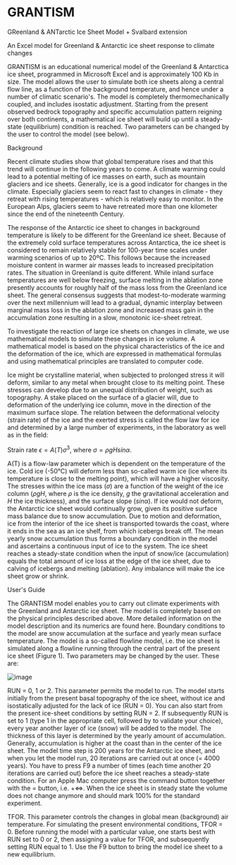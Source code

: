 # GRANTISM

GReenland & ANTarctic Ice Sheet Model + Svalbard extension

An Excel model for Greenland & Antarctic ice sheet response to climate changes

GRANTISM is an educational numerical model of the Greenland & Antarctica ice sheet, programmed in Microsoft Excel and is approximately 100 Kb in size. The model allows the user to simulate both ice sheets along a central flow line, as a function of the background temperature, and hence under a number of climatic scenario's. The model is completely thermomechanically coupled, and includes isostatic adjustment. Starting from the present observed bedrock topography and specific accumulation pattern reigning over both continents, a mathematical ice sheet will build up until a steady-state (equilibrium) condition is reached. Two parameters can be changed by the user to control the model (see below).

Background

Recent climate studies show that global temperature rises and that this trend will continue in the following years to come. A climate warming could lead to a potential melting of ice masses on earth, such as mountain glaciers and ice sheets. Generally, ice is a good indicator for changes in the climate. Especially glaciers seem to react fast to changes in climate - they retreat with rising temperatures - which is relatively easy to monitor. In the European Alps, glaciers seem to have retreated more than one kilometer since the end of the nineteenth Century.

The response of the Antarctic ice sheet to changes in background temperature is likely to be different for the Greenland ice sheet. Because of the extremely cold surface temperatures across Antarctica, the ice sheet is considered to remain relatively stable for 100-year time scales under warming scenarios of up to 20ºC. This follows because the increased moisture content in warmer air masses leads to increased precipitation rates. The situation in Greenland is quite different. While inland surface temperatures are well below freezing, surface melting in the ablation zone presently accounts for roughly half of the mass loss from the Greenland ice sheet. The general consensus suggests that modest-to-moderate warming over the next millennium will lead to a gradual, dynamic interplay between marginal mass loss in the ablation zone and increased mass gain in the accumulation zone resulting in a slow, monotonic ice-sheet retreat.

To investigate the reaction of large ice sheets on changes in climate, we use mathematical models to simulate these changes in ice volume. A mathematical model is based on the physical characteristics of the ice and the deformation of the ice, which are expressed in mathematical formulas and using mathematical principles are translated to computer code.

Ice might be crystalline material, when subjected to prolonged stress it will deform, similar to any metal when brought close to its melting point. These stresses can develop due to an unequal distribution of weight, such as topography. A stake placed on the surface of a glacier will, due to deformation of the underlying ice column, move in the direction of the maximum surface slope. The relation between the deformational velocity (strain rate) of the ice and the exerted stress is called the flow law for ice and determined by a large number of experiments, in the laboratory as well as in the field:

Strain rate $\epsilon = A(T) \sigma^3$, where $\sigma = \rho g H sin \alpha$.

A(T) is a flow-law parameter which is dependent on the temperature of the ice. Cold ice (-50°C) will deform less than so-called warm ice (ice where its temperature is close to the melting point), which will have a higher viscosity. The stresses within the ice mass ($\sigma$) are a function of the weight of the ice column ($\rho g H$, where $\rho$ is the ice density, $g$ the gravitational acceleration and $H$ the ice thickness), and the surface slope ($sin \alpha$). If ice would not deform, the Antarctic ice sheet would continually grow, given its positive surface mass balance due to snow accumulation. Due to motion and deformation, ice from the interior of the ice sheet is transported towards the coast, where it ends in the sea as an ice shelf, from which icebergs break off. The mean yearly snow accumulation thus forms a boundary condition in the model and ascertains a continuous input of ice to the system. The ice sheet reaches a steady-state condition when the input of snow/ice (accumulation) equals the total amount of ice loss at the edge of the ice sheet, due to calving of icebergs and melting (ablation). Any imbalance will make the ice sheet grow or shrink.

User's Guide

The GRANTISM model enables you to carry out climate experiments with the Greenland and Antarctic ice sheet. The model is completely based on the physical principles described above. More detailed information on the model description and its numerics are found here. Boundary conditions to the model are snow accumulation at the surface and yearly mean surface temperature. The model is a so-called flowline model, i.e. the ice sheet is simulated along a flowline running through the central part of the present ice sheet (Figure 1). Two parameters may be changed by the user. These are:

![image](https://user-images.githubusercontent.com/62480664/183938543-f52f1ad2-e1f2-4f80-9cf3-8d4b6c6b5f8f.png)


RUN = 0, 1 or 2. This parameter permits the model to run. The model starts initially from the present basal topography of the ice sheet, without ice and isostatically adjusted for the lack of ice (RUN = 0). You can also start from the present ice-sheet conditions by setting RUN = 2. If subsequently RUN is set to 1 (type 1 in the appropriate cell, followed by <ENTER> to validate your choice), every year another layer of ice (snow) will be added to the model. The thickness of this layer is determined by the yearly amount of accumulation. Generally, accumulation is higher at the coast than in the center of the ice sheet. The model time step is 200 years for the Antarctic ice sheet, and when you let the model run, 20 iterations are carried out at once (= 4000 years). You have to press F9 a number of times (each time another 20 iterations are carried out) before the ice sheet reaches a steady-state condition. For an Apple Mac computer press the command button together with the = button, i.e. <COMMAND>+<=>. When the ice sheet is in steady state the volume does not change anymore and should mark 100% for the standard experiment.

TFOR. This parameter controls the changes in global mean (background) air temperature. For simulating the present environmental conditions, TFOR = 0. Before running the model with a particular value, one starts best with RUN set to 0 or 2, then assigning a value for TFOR, and subsequently setting RUN equal to 1. Use the F9 button to bring the model ice sheet to a new equilibrium.


  
  
